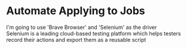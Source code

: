 # Automate Applying to Jobs
I'm going to use 'Brave Browser' and 'Selenium' as the driver  
    Selenium is a leading cloud-based testing platform which helps testers record their actions and export them as a reusable script

